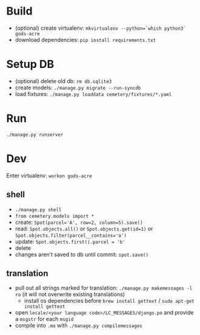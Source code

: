 # Build
- (optional) create virtualenv: ```mkvirtualenv --python=`which python3` gods-acre```
- download dependencies: `pip install requirements.txt`

# Setup DB
- (optional) delete old db: `rm db.sqlite3`
- create models: `./manage.py migrate --run-syncdb`
- load fixtures: `./manage.py loaddata cemetery/fixtures/*.yaml`

# Run
`./manage.py runserver`

# Dev
Enter virtualenv: `workon gods-acre`

## shell
- `./manage.py shell`
- `from cemetery.models import *`
- create: `Spot(parcel='A', row=2, column=5).save()`
- read: `Spot.objects.all()` or `Spot.objects.get(id=1)` or `Spot.objects.filter(parcel__contains='a')`
- update: `Spot.objects.first().parcel = 'b'`
- delete
- changes aren't saved to db until commit: `spot.save()`

## translation
- pull out all strings marked for translation: `./manage.py makemessages -l ro` (it will not overwrite existing translations)
  - install os dependencies before `brew install gettext` / `sudo apt-get install gettext`
- open `locale/<your language code>/LC_MESSAGES/django.po` and provide a `msgstr` for each `msgid`
- compile into `.mo` with `./manage.py compilemessages`

